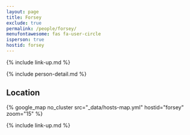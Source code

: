 ```yaml
---
layout: page
title: Forsey
exclude: true
permalink: /people/forsey/
menufontawesome: fas fa-user-circle
isperson: true
hostid: forsey
---
```


{% include link-up.md %}

{% include person-detail.md %}

## Location

{% google_map no_cluster src="_data/hosts-map.yml" hostid="forsey" zoom="15" %}

{% include link-up.md %}
